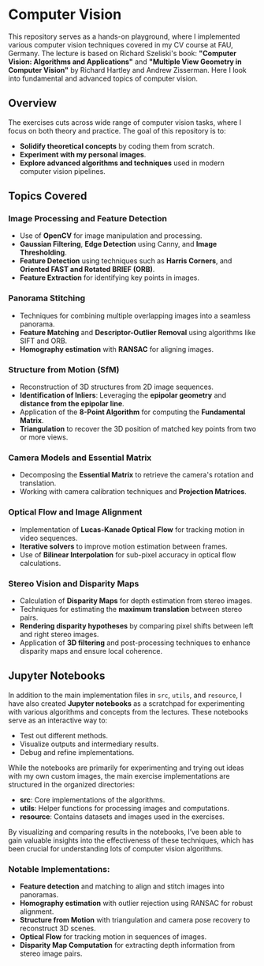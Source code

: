 # Computer Vision

This repository serves as a hands-on playground, where I implemented various computer vision techniques covered in my CV course at FAU, Germany. The lecture is based on Richard Szeliski's book: **"Computer Vision: Algorithms and Applications"** and **"Multiple View Geometry in Computer Vision"** by Richard Hartley and Andrew Zisserman. Here I look into fundamental and advanced topics of computer vision.

## Overview

The exercises cuts across wide range of computer vision tasks, where I focus on both theory and practice. The goal of this repository is to:

- **Solidify theoretical concepts** by coding them from scratch.
- **Experiment with my personal images**.
- **Explore advanced algorithms and techniques** used in modern computer vision pipelines.

## Topics Covered

### Image Processing and Feature Detection

- Use of **OpenCV** for image manipulation and processing.
- **Gaussian Filtering**, **Edge Detection** using Canny, and **Image Thresholding**.
- **Feature Detection** using techniques such as **Harris Corners**, and **Oriented FAST and Rotated BRIEF (ORB)**.
- **Feature Extraction** for identifying key points in images.

### Panorama Stitching

- Techniques for combining multiple overlapping images into a seamless panorama.
- **Feature Matching** and **Descriptor-Outlier Removal** using algorithms like SIFT and ORB.
- **Homography estimation** with **RANSAC** for aligning images.

### Structure from Motion (SfM)

- Reconstruction of 3D structures from 2D image sequences.
- **Identification of Inliers**: Leveraging the **epipolar geometry** and **distance from the epipolar line**.
- Application of the **8-Point Algorithm** for computing the **Fundamental Matrix**.
- **Triangulation** to recover the 3D position of matched key points from two or more views.

### Camera Models and Essential Matrix

- Decomposing the **Essential Matrix** to retrieve the camera's rotation and translation.
- Working with camera calibration techniques and **Projection Matrices**.

### Optical Flow and Image Alignment

- Implementation of **Lucas-Kanade Optical Flow** for tracking motion in video sequences.
- **Iterative solvers** to improve motion estimation between frames.
- Use of **Bilinear Interpolation** for sub-pixel accuracy in optical flow calculations.

### Stereo Vision and Disparity Maps

- Calculation of **Disparity Maps** for depth estimation from stereo images.
- Techniques for estimating the **maximum translation** between stereo pairs.
- **Rendering disparity hypotheses** by comparing pixel shifts between left and right stereo images.
- Application of **3D filtering** and post-processing techniques to enhance disparity maps and ensure local coherence.

## Jupyter Notebooks

In addition to the main implementation files in `src`, `utils`, and `resource`, I have also created **Jupyter notebooks** as a scratchpad for experimenting with various algorithms and concepts from the lectures. These notebooks serve as an interactive way to:

- Test out different methods.
- Visualize outputs and intermediary results.
- Debug and refine implementations.

While the notebooks are primarily for experimenting and trying out ideas with my own custom images, the main exercise implementations are structured in the organized directories:

- **src**: Core implementations of the algorithms.
- **utils**: Helper functions for processing images and computations.
- **resource**: Contains datasets and images used in the exercises.

By visualizing and comparing results in the notebooks, I’ve been able to gain valuable insights into the effectiveness of these techniques, which has been crucial for understanding lots of computer vision algorithms.

### Notable Implementations:

- **Feature detection** and matching to align and stitch images into panoramas.
- **Homography estimation** with outlier rejection using RANSAC for robust alignment.
- **Structure from Motion** with triangulation and camera pose recovery to reconstruct 3D scenes.
- **Optical Flow** for tracking motion in sequences of images.
- **Disparity Map Computation** for extracting depth information from stereo image pairs.
